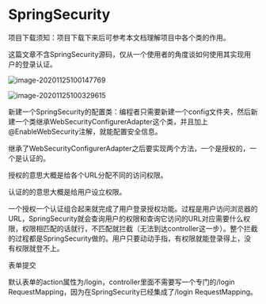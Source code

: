 # SpringSecurity

项目下载须知：项目下载下来后可参考本文档理解项目中各个类的作用。

这篇文章不含SpringSecurity源码，仅从一个使用者的角度谈如何使用其实现用户的登录认证。

![image-20201125100147769](E:/%25E5%25A2%259E%25E5%25BC%25BA%25E5%25AD%25A6%25E4%25B9%25A0%25E8%2583%25BD%25E5%258A%259B%25E5%2592%258C%25E6%2580%259D%25E7%25BB%25B4%25E8%2583%25BD%25E5%258A%259B%25E7%259A%2584%25E8%25BD%25AF%25E4%25BB%25B6/Typora/files/JavaWeb/2020%25E5%25B9%25B411%25E6%259C%2588/20SpringSecurity/SpringSecurity.assets/image-20201125100147769.png)

![image-20201125100329615](E:/%25E5%25A2%259E%25E5%25BC%25BA%25E5%25AD%25A6%25E4%25B9%25A0%25E8%2583%25BD%25E5%258A%259B%25E5%2592%258C%25E6%2580%259D%25E7%25BB%25B4%25E8%2583%25BD%25E5%258A%259B%25E7%259A%2584%25E8%25BD%25AF%25E4%25BB%25B6/Typora/files/JavaWeb/2020%25E5%25B9%25B411%25E6%259C%2588/20SpringSecurity/SpringSecurity.assets/image-20201125100329615.png)

新建一个SpringSecurity的配置类：编程者只需要新建一个config文件夹，然后新建一个类继承WebSecurityConfigurerAdapter这个类，并且加上@EnableWebSecurity注解，就能配置安全信息。

继承了WebSecurityConfigurerAdapter之后要实现两个方法，一个是授权的，一个是认证的。

授权的意思大概是给各个URL分配不同的访问权限。

认证的的意思大概是给用户设立权限。

一个授权一个认证组合起来就完成了用户登录授权功能。过程是用户访问浏览器的URL，SpringSecurity就会查询用户的权限和查询它访问的URL对应需要什么权限，权限相匹配的话就行，不匹配就拦截（无法到达controller这一步）。整个拦截的过程都是SpringSecurity做的。用户只要动动手指，有权限就能登录得上，没有权限就登不上。

表单提交

默认表单的action属性为/login，controller里面不需要写一个专门的/login RequestMapping，因为在SpringSecurity已经集成了/login RequestMapping。

